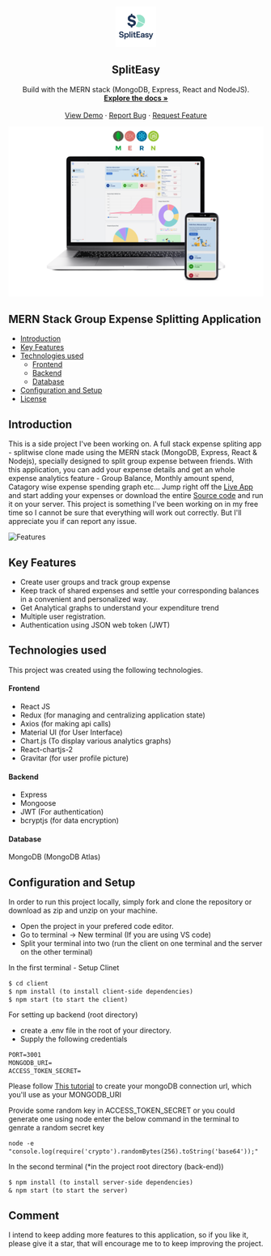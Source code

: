 

<div align="center">
  <a href="https://spliteasy-rnjo.onrender.com/">
<img src="https://github.com/TecHAyusH6476/SplitEasy/blob/master/client/public/static/logo.png?raw=true" alt="Logo" width="80" height="80">
</a>

<h2 align="center">SplitEasy</h2>

  <p align="center">
    Build with the MERN stack (MongoDB, Express, React and NodeJS).
    <br />
    <a href="https://github.com/TecHAyusH6476/SplitEasy/"><strong>Explore the docs »</strong></a>
    <br />
    <br />
    <a href="https://spliteasy-rnjo.onrender.com/">View Demo</a>
    ·
    <a href="https://github.com/TecHAyusH6476/SplitEasy/issues">Report Bug</a>
    ·
    <a href="https://github.com/TecHAyusH6476/SplitEasy/issues">Request Feature</a>
  </p>
</div>

![SplitEasy](https://raw.githubusercontent.com/TecHAyusH6476/SplitEasy/master/Screenshots/dashboard-main-transparent.png)

## MERN Stack Group Expense Splitting Application

  * [Introduction](#introduction)
  * [Key Features](#key-features)
  * [Technologies used](#technologies-used)
      - [Frontend](#frontend)
      - [Backend](#backend)
      - [Database](#database)
  * [Configuration and Setup](#configuration-and-setup)
  * [License](#license)


## Introduction
This is a side project I've been working on. A full stack expense spliting app - splitwise clone made using the MERN stack (MongoDB, Express, React & Nodejs), specially designed to split group expense between friends. With this application, you can add your expense details and get an whole expense analytics feature - Group Balance, Monthly amount spend, Catagory wise expense spending graph etc... Jump right off the [Live App](https://spliteasy-rnjo.onrender.com/) and start adding your expenses or download the entire [Source code](https://github.com/TecHAyusH6476/SplitEasy/) and run it on your server. This project is something I've been working on in my free time so I cannot be sure that everything will work out correctly. But I'll appreciate you if can report any issue.

![Features](https://raw.githubusercontent.com/TecHAyusH6476/SplitEasy/master/Screenshots/combined-screenshot.png)

## Key Features
- Create user groups and track group expense 
- Keep track of shared expenses and settle your corresponding balances in a convenient and personalized way. 
- Get Analytical graphs to understand your expenditure trend 
- Multiple user registration.
- Authentication using JSON web token (JWT) 


## Technologies used
This project was created using the following technologies.

#### Frontend

- React JS
- Redux (for managing and centralizing application state)
- Axios (for making api calls)
- Material UI (for User Interface)
- Chart.js (To display various analytics graphs)
- React-chartjs-2  
- Gravitar (for user profile picture)

#### Backend

- Express
- Mongoose
- JWT (For authentication)
- bcryptjs (for data encryption)

#### Database
MongoDB (MongoDB Atlas)

## Configuration and Setup
In order to run this project locally, simply fork and clone the repository or download as zip and unzip on your machine. 
- Open the project in your prefered code editor.
- Go to terminal -> New terminal (If you are using VS code)
- Split your terminal into two (run the client on one terminal and the server on the other terminal)

In the first terminal - Setup Clinet 

```
$ cd client
$ npm install (to install client-side dependencies)
$ npm start (to start the client)
```

For setting up backend (root directory) 
- create a .env file in the root of your directory.
- Supply the following credentials

```
PORT=3001
MONGODB_URI=
ACCESS_TOKEN_SECRET=

```

Please follow [This tutorial](https://dev.to/dalalrohit/how-to-connect-to-mongodb-atlas-using-node-js-k9i) to create your mongoDB connection url, which you'll use as your MONGODB_URI

Provide some random key in ACCESS_TOKEN_SECRET or you could generate one using node enter the below command in the terminal to genrate a random secret key 

```
node -e "console.log(require('crypto').randomBytes(256).toString('base64'));"
```

In the second terminal (*in the project root directory (back-end))

```
$ npm install (to install server-side dependencies)
& npm start (to start the server)
```

## Comment
I intend to keep adding more features to this application, so if you like it, please give it a star, that will encourage me to 
to keep improving the project.

